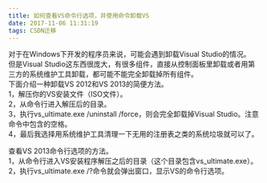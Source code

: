 ```yaml
---
title: 如何查看VS命令行选项，并使用命令卸载VS
date: 2017-11-06 11:31:19
tags: CSDN迁移
---
```

   对于在Windows下开发的程序员来说，可能会遇到卸载Visual Studio的情况。  
但是Visual Studio这东西很庞大，有很多组件，直接从控制面板里卸载或者用第三方的系统维护工具卸载，都可能不能完全卸载掉所有组件。  
下面介绍一种卸载VS 2012和VS 2013的简便方法。  
1，解压你的VS安装文件（ISO文件）。  
2，从命令行进入解压后的目录。  
3，执行vs_ultimate.exe /uninstall /force，则会完全卸载掉Visual Studio。注意命令中包含的空格。  
4，最后我选择用系统维护工具清理一下无用的注册表之类的系统垃圾就可以了。  
  
查看VS 2013命令行选项的方法。  
1，从命令行进入VS安装程序解压之后的目录（这个目录包含vs_ultimate.exe）。  
2，执行vs_ultimate.exe /?命令就会弹出窗口，显示VS的命令行选项。   
 
